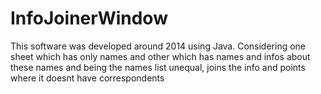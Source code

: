 # InfoJoinerWindow
 This software was developed around 2014 using Java. Considering one sheet which has only names and other which has names and infos about these names and being the names list unequal, joins the info and points where it doesnt have correspondents
